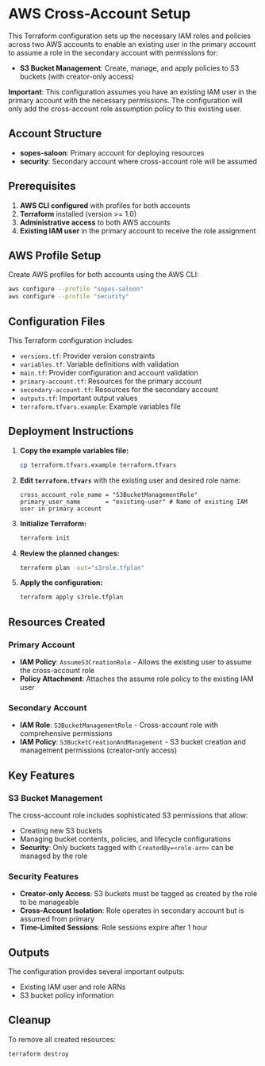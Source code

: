 # AWS Cross-Account Setup

This Terraform configuration sets up the necessary IAM roles and policies across two AWS accounts to enable an existing user in the primary account to assume a role in the secondary account with permissions for:

- **S3 Bucket Management**: Create, manage, and apply policies to S3 buckets (with creator-only access)

**Important**: This configuration assumes you have an existing IAM user in the primary account with the necessary permissions. The configuration will only add the cross-account role assumption policy to this existing user.

## Account Structure

* **sopes-saloon**: Primary account for deploying resources
* **security**: Secondary account where cross-account role will be assumed

## Prerequisites

1. **AWS CLI configured** with profiles for both accounts
2. **Terraform** installed (version >= 1.0)
3. **Administrative access** to both AWS accounts
4. **Existing IAM user** in the primary account to receive the role assignment

## AWS Profile Setup

Create AWS profiles for both accounts using the AWS CLI:

```bash
aws configure --profile "sopes-saloon"
aws configure --profile "security"
```

## Configuration Files

This Terraform configuration includes:

- `versions.tf`: Provider version constraints
- `variables.tf`: Variable definitions with validation
- `main.tf`: Provider configuration and account validation
- `primary-account.tf`: Resources for the primary account
- `secondary-account.tf`: Resources for the secondary account
- `outputs.tf`: Important output values
- `terraform.tfvars.example`: Example variables file

## Deployment Instructions

1. **Copy the example variables file:**
   ```bash
   cp terraform.tfvars.example terraform.tfvars
   ```

2. **Edit `terraform.tfvars`** with the existing user and desired role name:
   ```hcl
   cross_account_role_name = "S3BucketManagementRole"
   primary_user_name       = "existing-user" # Name of existing IAM user in primary account
   ```

3. **Initialize Terraform:**
   ```bash
   terraform init
   ```

4. **Review the planned changes:**
   ```bash
   terraform plan -out="s3role.tfplan"
   ```

5. **Apply the configuration:**
   ```bash
   terraform apply s3role.tfplan
   ```

## Resources Created

### Primary Account

- **IAM Policy**: `AssumeS3CreationRole` - Allows the existing user to assume the cross-account role
- **Policy Attachment**: Attaches the assume role policy to the existing IAM user

### Secondary Account

- **IAM Role**: `S3BucketManagementRole` - Cross-account role with comprehensive permissions
- **IAM Policy**: `S3BucketCreationAndManagement` - S3 bucket creation and management permissions (creator-only access)

## Key Features

### S3 Bucket Management

The cross-account role includes sophisticated S3 permissions that allow:
- Creating new S3 buckets
- Managing bucket contents, policies, and lifecycle configurations
- **Security**: Only buckets tagged with `CreatedBy=<role-arn>` can be managed by the role

### Security Features

- **Creator-only Access**: S3 buckets must be tagged as created by the role to be manageable
- **Cross-Account Isolation**: Role operates in secondary account but is assumed from primary
- **Time-Limited Sessions**: Role sessions expire after 1 hour

## Outputs

The configuration provides several important outputs:

- Existing IAM user and role ARNs
- S3 bucket policy information

## Cleanup

To remove all created resources:

```bash
terraform destroy
```
